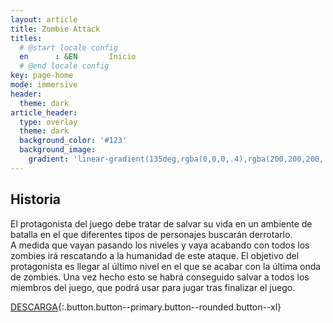 ```yaml
---
layout: article
title: Zombie Attack
titles:
  # @start locale config
  en      : &EN       Inicio
  # @end locale config
key: page-home
mode: immersive
header:
  theme: dark
article_header:
  type: overlay
  theme: dark
  background_color: '#123'
  background_image: 
    gradient: 'linear-gradient(135deg,rgba(0,0,0,.4),rgba(200,200,200,.4))'
---
```


## Historia
El protagonista del juego debe tratar de salvar su vida en un ambiente de batalla en el que diferentes tipos de personajes buscarán derrotarlo.  
A medida que vayan pasando los niveles y vaya acabando con todos los zombies irá rescatando a la humanidad de este ataque. El objetivo del protagonista es llegar al último nivel en el que se acabar con la última onda de zombies.
Una vez hecho esto se habrá conseguido salvar a todos los miembros del juego, que podrá usar para jugar tras finalizar el juego.

[DESCARGA](#){:.button.button--primary.button--rounded.button--xl}
